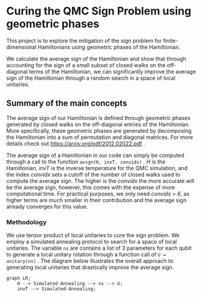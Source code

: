 # Curing the QMC Sign Problem using geometric phases

This project is to explore the mitigation of the sign problem for finite-dimensional Hamiltonians using geometric phases of the Hamiltonian.

We calculate the average sign of the Hamiltonian and show that through accounting for the sign of a small subset of closed walks on the off-diagonal terms of the Hamiltonian,
we can significantly improve the average sign of the Hamiltonian through a random search in a space of local unitaries. 

## Summary of the main concepts

The average sign of our Hamiltonian is defined through geometric phases generated by closed walks on the off-diagonal entries of the Hamiltonian. 
More specifically, these geometric phases are generated by decomposing the Hamiltonian into a sum of permutation and diagonal matrices. For more details check out https://arxiv.org/pdf/2012.02022.pdf .

The average sign of a Hamiltonian in our code can simply be computed through a call to the function ``` avsgn(H, invT, convidx) ``` . *H* is the Hamiltonian, *invT* is the inverse temperature for the QMC simulation, and the 
index *convidx* sets a cutoff of the number of closed walks used to compute the average sign. The higher is the *convidx* the more accurate will be the average sign, however, this comes with the expense of more computational time.
For practical purposes, we only need *convidx = 6*, as higher terms are much smaller in their contribution and the average sign already converges for this value. 

### Methodology

We use tensor product of local unitaries to cure the sign problem. We employ a simulated annealing protocol to search for a space of local unitaries. The variable ```ns``` are
contains a list of 3 parameters for each qubit to generate a local unitary rotation through a function call of ```U = unitary(ns)``` . The diagram below illustrates the overall approach to 
generating local unitaries that drastically improve the average sign.
```mermaid
graph LR;
    H --> Simulated-Annealing --> ns --> U;
    invT --> Simulated-Annealing;
```
